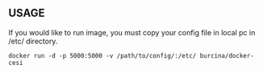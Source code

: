 ## USAGE

If you would like to run image, you must copy your config file in local pc in /etc/ directory.

`docker run -d -p 5000:5000 -v /path/to/config/:/etc/ burcina/docker-cesi`

